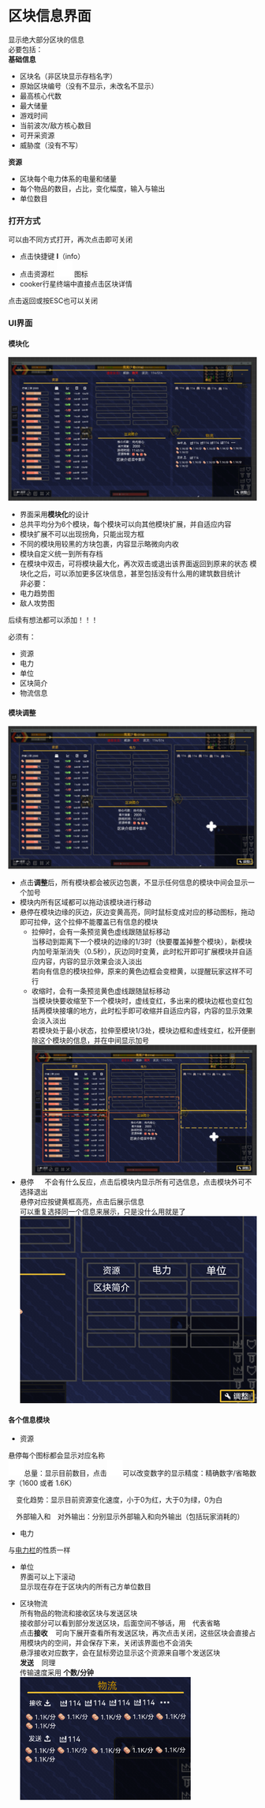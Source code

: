# 区块信息界面
显示绝大部分区块的信息  
必要包括：  
**基础信息**
- 区块名（非区块显示存档名字）
- 原始区块编号（没有不显示，未改名不显示）
- 最高核心代数 
- 最大储量
- 游戏时间
- 当前波次/敌方核心数目
- 可开采资源
- 威胁度（没有不写）  

**资源**
- 区块每个电力体系的电量和储量
- 每个物品的数目，占比，变化幅度，输入与输出
- 单位数目
### 打开方式
可以由不同方式打开，再次点击即可关闭  
- 点击快捷键 **I**（info）
- 点击资源栏 ![alt text](图/BlockInformation.png) 图标
- cooker行星终端中直接点击区块详情

点击返回或按ESC也可以关闭
### UI界面
#### 模块化
![alt text](图/区块信息界面.png)
- 界面采用**模块化**的设计  
- 总共平均分为6个模块，每个模块可以向其他模块扩展，并自适应内容  
- 模块扩展不可以出现拐角，只能出现方框
- 不同的模块用较黑的方块包裹，内容显示略微向内收  
- 模块自定义统一到所有存档
- 在模块中双击，可将模块最大化，再次双击或退出该界面返回到原来的状态
模块化之后，可以添加更多区块信息，甚至包括没有什么用的建筑数目统计  
非必要：
- 电力趋势图
- 敌人攻势图  

后续有想法都可以添加！！！

必须有：
- 资源
- 电力
- 单位
- 区块简介
- 物流信息

#### 模块调整
![alt text](图/区块信息-调整.png)
- 点击**调整**后，所有模块都会被灰边包裹，不显示任何信息的模块中间会显示一个加号
- 模块内所有区域都可以拖动该模块进行移动
- 悬停在模块边缘的灰边，灰边变黄高亮，同时鼠标变成对应的移动图标，拖动即可拉伸，这个拉伸不能覆盖已有信息的模块  
   - 拉伸时，会有一条预览黄色虚线跟随鼠标移动  
当移动到距离下一个模块的边缘的1/3时（快要覆盖掉整个模块），新模块内加号渐渐消失（0.5秒），灰边同时变黄，此时松开即可扩展模块并自适应内容，内容的显示效果会淡入淡出  
若向有信息的模块拉伸，原来的黄色边框会变橙黄，以提醒玩家这样不可行
   - 收缩时，会有一条预览黄色虚线跟随鼠标移动  
   当模块快要收缩至下一个模块时，虚线变红，多出来的模块边框也变红包括两模块接壤的地方，此时松手即可收缩并自适应内容，内容的显示效果会淡入淡出  
   若模块处于最小状态，拉伸至模块1/3处，模块边框和虚线变红，松开便删除这个模块的信息，并在中间显示加号
   ![alt text](图/区块信息-调整模块.png)
- 悬停 ![alt text](图/add.png) 不会有什么反应，点击后模块内显示所有可选信息，点击模块外可不选择退出  
悬停对应按键黄框高亮，点击后展示信息  
可以重复选择同一个信息来展示，只是没什么用就是了
![alt text](图/区块信息-添加信息.png)
#### 各个信息模块
- 资源  

悬停每个图标都会显示对应名称  
    ![alt text](图/totalitem.png)总量：显示目前数目，点击![alt text](图/totalitem.png)可以改变数字的显示精度：精确数字/省略数字（1600 或者 1.6K）

   ![alt text](图/tendency.png)变化趋势：显示目前资源变化速度，小于0为红，大于0为绿，0为白  

   ![alt text](图/enter.png)外部输入和![alt text](图/exit.png)对外输出：分别显示外部输入和向外输出（包括玩家消耗的）

- 电力  

与[电力栏](电力栏.md)的性质一样

- 单位  
界面可以上下滚动  
显示现在存在于区块内的所有己方单位数目

- 区块物流  
所有物品的物流和接收区块与发送区块  
接收部分可以看到部分发送区块，后面空间不够话，用![alt text](图/rename.png)代表省略  
点击**接收**![alt text](图/download.png)可向下展开查看所有发送区块，再次点击关闭，这些区块会直接占用模块内的空间，并会保存下来，关闭该界面也不会消失  
悬浮接收对应数字，会在鼠标旁边显示这个资源来自哪个发送区块  
**发送**![alt text](图/upload.png)同理  
传输速度采用 **个数/分钟**   
![alt text](图/区块信息-物流.png)